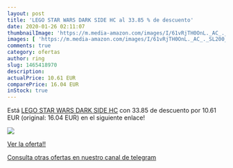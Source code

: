 ```yaml
---
layout: post
title: 'LEGO STAR WARS DARK SIDE HC al 33.85 % de descuento'
date: 2020-01-26 02:11:07
thumbnailImage: 'https://m.media-amazon.com/images/I/61vRjTH0OnL._AC_._SL200_.jpg'
images: [ 'https://m.media-amazon.com/images/I/61vRjTH0OnL._AC_._SL200_.jpg' ]
comments: true
category: ofertas
author: ring
slug: 1465418970
description:
actualPrice: 10.61 EUR
comparePrice: 16.04 EUR
inStock: true
---
```


Está [LEGO STAR WARS DARK SIDE HC](https://www.amazon.com/dp/1465418970/?tag=redken08-20) con 33.85 de descuento por 10.61 EUR (original: 16.04 EUR) en el siguiente enlace!

[![](https://m.media-amazon.com/images/I/61vRjTH0OnL._AC_._SL200_.jpg)](https://www.amazon.com/dp/1465418970/?tag=redken08-20)

[Ver la oferta!!](https://www.amazon.com/dp/1465418970/?tag=redken08-20)

[Consulta otras ofertas en nuestro canal de telegram](https://t.me/s/ofertas25)
